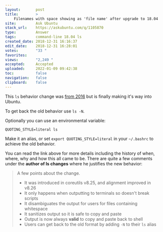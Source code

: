 ```yaml
---
layout:       post
title:        >
    Filenames with space showing as 'file name' after upgrade to 18.04
site:         Ask Ubuntu
stack_url:    https://askubuntu.com/q/1105870
type:         Answer
tags:         command-line 18.04 ls
created_date: 2018-12-31 16:16:37
edit_date:    2018-12-31 16:28:01
votes:        "33 "
favorites:    
views:        "2,249 "
accepted:     Accepted
uploaded:     2022-01-09 09:42:38
toc:          false
navigation:   false
clipboard:    false
---
```


This `ls` behavior change was [from 2016][1] but is finally making it's way into Ubuntu.

To get back the old behavior use `ls -N`.

Optionally you can use an environmental variable:

``` 
QUOTING_STYLE=literal ls

```

Make it an alias, or set `export QUOTING_STYLE=literal` in your `~/.bashrc` to achieve the old behavior.

You can read the link above for more details including the history of when, where, why and how this all came to be. There are quite a few comments under the **author of ls changes** where he justifies the new behavior:


> A few points about the change.  
>   
> -    It was introduced in coreutils v8.25, and alignment improved in v8.26  
> -    It only happens when outputting to terminals so doesn't break scripts  
> -    It disambiguates the output for users for files containing whitespace  
> -    It sanitizes output so it is safe to copy and paste  
> -    Output is now always **valid** to copy and paste back to shell  
> -    Users can get back to the old format by adding `-N` to their `ls` alias  



  [1]: https://unix.stackexchange.com/questions/258679/why-is-ls-suddenly-wrapping-items-with-spaces-in-single-quotes
